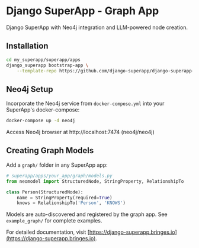 # Django SuperApp - Graph App

Django SuperApp with Neo4j integration and LLM-powered node creation.

## Installation

```bash
cd my_superapp/superapp/apps
django_superapp bootstrap-app \
    --template-repo https://github.com/django-superapp/django-superapp-graph-app ./graph
```

## Neo4j Setup

Incorporate the Neo4j service from `docker-compose.yml` into your SuperApp's docker-compose:

```bash
docker-compose up -d neo4j
```

Access Neo4j browser at http://localhost:7474 (neo4j/neo4j)

## Creating Graph Models

Add a `graph/` folder in any SuperApp app:

```python
# superapp/apps/your_app/graph/models.py
from neomodel import StructuredNode, StringProperty, RelationshipTo

class Person(StructuredNode):
    name = StringProperty(required=True)
    knows = RelationshipTo('Person', 'KNOWS')
```

Models are auto-discovered and registered by the graph app. See `example_graph/` for complete examples.

For detailed documentation, visit [https://django-superapp.bringes.io](https://django-superapp.bringes.io).
